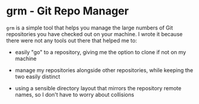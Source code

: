 # grm - Git Repo Manager

`grm` is a simple tool that helps you manage the large numbers of Git repositories you have checked out on your machine. I wrote it because there were not any tools out there that helped me to:

* easily "go" to a repository, giving me the option to clone if not on my machine

* manage my repositories alongside other repositories, while keeping the two easily distinct

* using a sensible directory layout that mirrors the repository remote names, so I don't have to worry about collisions
